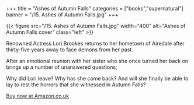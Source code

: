 +++
title = "Ashes of Autumn Falls"
categories = ["books","supernatural"]
banner = "/15. Ashes of Autumn Falls.jpg"
+++

{{< figure src="/15. Ashes of Autumn Falls.jpg" width="400" alt="Ashes of Autumn Falls cover" class="left" >}}

Renowned Actress Lori Brookes returns to her hometown of Airedale after thirty-five years away to face demons from her past.

After an emotional reunion with her sister who she once turned her back on brings up a number of unanswered questions;

Why did Lori leave? Why has she come back? And will she finally be able to lay to rest the horrors that she witnessed in Autumn Falls?
  
  
[Buy now at Amazon.co.uk](https://www.amazon.co.uk/Ashes-Autumn-Falls-James-Warrender/dp/1985720973)